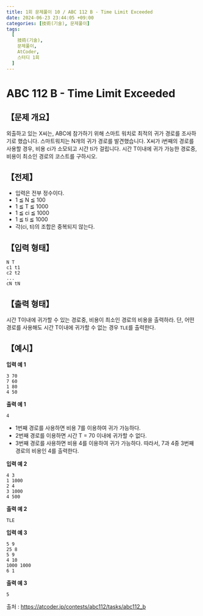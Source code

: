 ```yaml
---
title: 1회 문제풀이 10 / ABC 112 B - Time Limit Exceeded
date: 2024-06-23 23:44:05 +09:00
categories: [技術(기술), 문제풀이]
tags:
  [
    技術(기술),
    문제풀이,
    AtCoder,
    스터디 1회
  ]
---
```

# ABC 112 B - Time Limit Exceeded
## 【문제 개요】
외출하고 있는 X씨는, ABC에 참가하기 위해 스마트 워치로 최적의 귀가 경로를 조사하기로 했습니다.
스마트워치는 N개의 귀가 경로를 발견했습니다.
X씨가 i번째의 경로를 사용할 경우, 비용 ci가 소모되고 시간 ti가 걸립니다.
시간 T이내에 귀가 가능한 경로중, 비용이 최소인 경로의 코스트를 구하시오. 

## 【전제】
- 입력은 전부 정수이다.
- 1 ≦ N ≦ 100
- 1 ≦ T ≦ 1000
- 1 ≦ ci ≦ 1000
- 1 ≦ ti ≦ 1000
- 각(ci, ti)의 조합은 중복되지 않는다.

## 【입력 형태】
```
N T
c1 t1
c2 t2
...
cN tN
```

## 【출력 형태】
시간 T이내에 귀가할 수 있는 경로중, 비용이 최소인 경로의 비용을 출력하라.
단, 어떤 경로를 사용해도 시간 T이내에 귀가할 수 없는 경우 `TLE`를 출력한다.

## 【예시】

**입력 예 1**

```
3 70 
7 60 
1 80 
4 50
```

**출력 예 1**

```
4
```
- 1번째 경로를 사용하면 비용 7를 이용하여 귀가 가능하다.
- 2번째 경로를 이용하면 시간 T = 70 이내에 귀가할 수 없다.
- 3번째 경로를 사용하면 비용 4를 이용하여 귀가 가능하다.
따라서, 7과 4중 3번째 경로의 비용인 4를 출력한다.

**입력 예 2**

```
4 3
1 1000
2 4
3 1000
4 500
```

**출력 예 2**

```
TLE
```

**입력 예 3**

```
5 9
25 8
5 9
4 10
1000 1000
6 1
```

**출력 예 3**

```
5
```

출처 : <a href="https://atcoder.jp/contests/abc112/tasks/abc112_b">https://atcoder.jp/contests/abc112/tasks/abc112_b</a> 
